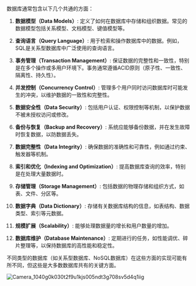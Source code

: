 



数据库通常包含以下几个共通的方面：

1. **数据模型（Data Models）**: 定义了如何在数据库中存储和组织数据。常见的数据模型包括关系模型、文档模型、键值模型等。

2. **查询语言（Query Language）**: 用于检索和操作数据库中的数据。例如，SQL是关系型数据库中广泛使用的查询语言。

3. **事务管理（Transaction Management）**: 保证数据的完整性和一致性，特别是在多个操作或多用户环境下。事务通常遵循ACID原则（原子性、一致性、隔离性、持久性）。

4. **并发控制（Concurrency Control）**: 管理多个用户同时访问数据库时可能发生的冲突，以维护数据的一致性和完整性。

5. **数据安全性（Data Security）**: 包括用户认证、权限控制等机制，以保护数据不被未授权访问或修改。

6. **备份与恢复（Backup and Recovery）**: 系统应能够备份数据，并在发生故障时恢复数据，以防数据丢失。

7. **数据完整性（Data Integrity）**: 确保数据的准确性和可靠性，例如通过约束、触发器等机制。

8. **索引和优化（Indexing and Optimization）**: 提高数据库查询的效率，特别是在处理大量数据时。

9. **存储管理（Storage Management）**: 包括数据的物理存储和组织方式，如表、文件、分区等。

10. **数据字典（Data Dictionary）**: 存储有关数据库结构的信息，如表结构、数据类型、索引等元数据。

11. **规模扩展（Scalability）**: 能够处理数据量的增长和用户数量的增加。

12. **数据库维护（Database Maintenance）**: 定期进行的任务，如性能调优、碎片整理等，以保持数据库的高性能和稳定性。

不同类型的数据库（如关系型数据库、NoSQL数据库）在这些方面的实现可能有所不同，但这些是大多数数据库共有的关键方面。





![Camera_1040g0k030t2f9u1kjs005ndt3g708sv5d4q1iig](https://p.ipic.vip/a3igf5.jpg)